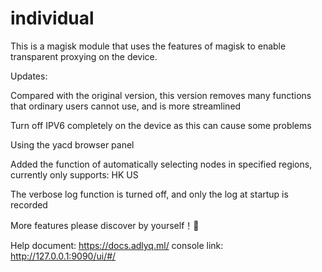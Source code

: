 # individual
This is a magisk module that uses the features of magisk to enable transparent proxying on the device.

Updates:

Compared with the original version, this version removes many functions that ordinary users cannot use, and is more streamlined

Turn off IPV6 completely on the device as this can cause some problems

Using the yacd browser panel

Added the function of automatically selecting nodes in specified regions, currently only supports: HK US

The verbose log function is turned off, and only the log at startup is recorded

More features please discover by yourself！🥰

Help document: https://docs.adlyq.ml/
console link: http://127.0.0.1:9090/ui/#/

